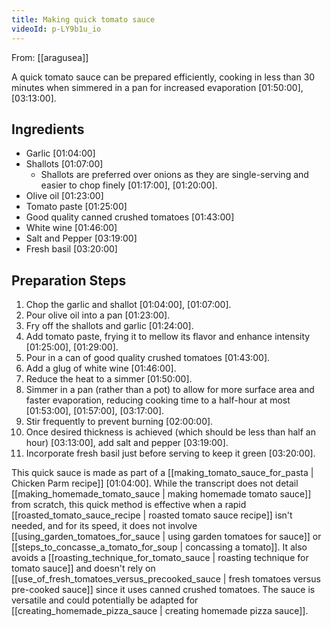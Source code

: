 ```yaml
---
title: Making quick tomato sauce
videoId: p-LY9b1u_io
---
```


From: [[aragusea]] <br/> 

A quick tomato sauce can be prepared efficiently, cooking in less than 30 minutes when simmered in a pan for increased evaporation <a class="yt-timestamp" data-t="01:50:00">[01:50:00]</a>, <a class="yt-timestamp" data-t="03:13:00">[03:13:00]</a>.

## Ingredients

*   Garlic <a class="yt-timestamp" data-t="01:04:00">[01:04:00]</a>
*   Shallots <a class="yt-timestamp" data-t="01:07:00">[01:07:00]</a>
    *   Shallots are preferred over onions as they are single-serving and easier to chop finely <a class="yt-timestamp" data-t="01:17:00">[01:17:00]</a>, <a class="yt-timestamp" data-t="01:20:00">[01:20:00]</a>.
*   Olive oil <a class="yt-timestamp" data-t="01:23:00">[01:23:00]</a>
*   Tomato paste <a class="yt-timestamp" data-t="01:25:00">[01:25:00]</a>
*   Good quality canned crushed tomatoes <a class="yt-timestamp" data-t="01:43:00">[01:43:00]</a>
*   White wine <a class="yt-timestamp" data-t="01:46:00">[01:46:00]</a>
*   Salt and Pepper <a class="yt-timestamp" data-t="03:19:00">[03:19:00]</a>
*   Fresh basil <a class="yt-timestamp" data-t="03:20:00">[03:20:00]</a>

## Preparation Steps

1.  Chop the garlic and shallot <a class="yt-timestamp" data-t="01:04:00">[01:04:00]</a>, <a class="yt-timestamp" data-t="01:07:00">[01:07:00]</a>.
2.  Pour olive oil into a pan <a class="yt-timestamp" data-t="01:23:00">[01:23:00]</a>.
3.  Fry off the shallots and garlic <a class="yt-timestamp" data-t="01:24:00">[01:24:00]</a>.
4.  Add tomato paste, frying it to mellow its flavor and enhance intensity <a class="yt-timestamp" data-t="01:25:00">[01:25:00]</a>, <a class="yt-timestamp" data-t="01:29:00">[01:29:00]</a>.
5.  Pour in a can of good quality crushed tomatoes <a class="yt-timestamp" data-t="01:43:00">[01:43:00]</a>.
6.  Add a glug of white wine <a class="yt-timestamp" data-t="01:46:00">[01:46:00]</a>.
7.  Reduce the heat to a simmer <a class="yt-timestamp" data-t="01:50:00">[01:50:00]</a>.
8.  Simmer in a pan (rather than a pot) to allow for more surface area and faster evaporation, reducing cooking time to a half-hour at most <a class="yt-timestamp" data-t="01:53:00">[01:53:00]</a>, <a class="yt-timestamp" data-t="01:57:00">[01:57:00]</a>, <a class="yt-timestamp" data-t="03:17:00">[03:17:00]</a>.
9.  Stir frequently to prevent burning <a class="yt-timestamp" data-t="02:00:00">[02:00:00]</a>.
10. Once desired thickness is achieved (which should be less than half an hour) <a class="yt-timestamp" data-t="03:13:00">[03:13:00]</a>, add salt and pepper <a class="yt-timestamp" data-t="03:19:00">[03:19:00]</a>.
11. Incorporate fresh basil just before serving to keep it green <a class="yt-timestamp" data-t="03:20:00">[03:20:00]</a>.

This quick sauce is made as part of a [[making_tomato_sauce_for_pasta | Chicken Parm recipe]] <a class="yt-timestamp" data-t="01:04:00">[01:04:00]</a>. While the transcript does not detail [[making_homemade_tomato_sauce | making homemade tomato sauce]] from scratch, this quick method is effective when a rapid [[roasted_tomato_sauce_recipe | roasted tomato sauce recipe]] isn't needed, and for its speed, it does not involve [[using_garden_tomatoes_for_sauce | using garden tomatoes for sauce]] or [[steps_to_concasse_a_tomato_for_soup | concassing a tomato]]. It also avoids a [[roasting_technique_for_tomato_sauce | roasting technique for tomato sauce]] and doesn't rely on [[use_of_fresh_tomatoes_versus_precooked_sauce | fresh tomatoes versus pre-cooked sauce]] since it uses canned crushed tomatoes. The sauce is versatile and could potentially be adapted for [[creating_homemade_pizza_sauce | creating homemade pizza sauce]].